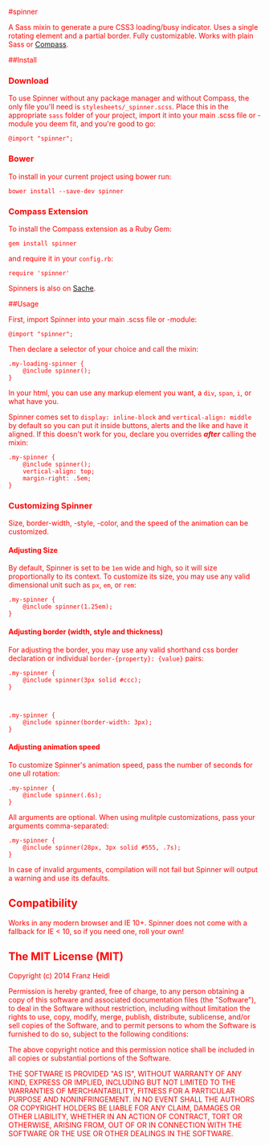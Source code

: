 <style>body{color:red}</style>


#spinner


A Sass mixin to generate a pure CSS3 loading/busy indicator.
Uses a single rotating element and a partial border.
Fully customizable.
Works with plain Sass or [Compass](http://compass-style.org).


##Install

### Download
To use Spinner without any package manager and without Compass, the only file you'll need is `stylesheets/_spinner.scss`. Place this in the appropriate `sass` folder of your project, import it into your main .scss file or -module you deem fit, and you're good to go:

    @import "spinner";


### Bower
To install in your current project using bower run:

    bower install --save-dev spinner


### Compass Extension

To install the Compass extension as a Ruby Gem:

    gem install spinner
    
and require it in your `config.rb`:

    require 'spinner'


Spinners is also on [Sache](http://www.sache.in/).

##Usage

First, import Spinner into your main .scss file or -module:

	@import "spinner";

Then declare a selector of your choice and call the mixin:

	.my-loading-spinner {
		@include spinner();
	}
	
In your html, you can use any markup element you want, a `div`, `span`, `i`, or what have you.


Spinner comes set to `display: inline-block` and `vertical-align: middle` by default so you can put it inside buttons, alerts and the like and have it aligned. If this doesn't work for you, declare you overrides ***after*** calling the mixin:

	.my-spinner {
    	@include spinner();
        vertical-align: top;
       	margin-right: .5em;
    }

### Customizing Spinner
Size, border-width, -style, -color, and the speed of the animation can be customized. 


#### Adjusting Size
By default, Spinner is set to be `1em` wide and high, so it will size proportionally to its context. To customize its size, you may use any valid dimensional unit such as `px`, `em`, or `rem`:

	.my-spinner {
		@include spinner(1.25em);
	}

#### Adjusting border (width, style and thickness)	
For adjusting the border, you may use any valid shorthand css border declaration or individual `border-{property}: {value}` pairs:

	.my-spinner {
		@include spinner(3px solid #ccc);
	}
	

	
	.my-spinner {
		@include spinner(border-width: 3px);	
	}
	
#### Adjusting animation speed
To customize Spinner's animation speed, pass the number of seconds for one ull rotation:

	.my-spinner {
		@include spinner(.6s);
	}
	
All arguments are optional. When using mulitple customizations, pass your arguments comma-separated:

	.my-spinner {
		@include spinner(28px, 3px solid #555, .7s);
	}
	
In case of invalid arguments, compilation will not fail but Spinner will output a warning and use its defaults.




## Compatibility
Works in any modern browser and IE 10+.
Spinner does not come with a fallback for IE < 10, so if you need one, roll your own!


The MIT License (MIT)
---


Copyright (c) 2014 Franz Heidl

Permission is hereby granted, free of charge, to any person obtaining a copy
of this software and associated documentation files (the "Software"), to deal
in the Software without restriction, including without limitation the rights
to use, copy, modify, merge, publish, distribute, sublicense, and/or sell
copies of the Software, and to permit persons to whom the Software is
furnished to do so, subject to the following conditions:

The above copyright notice and this permission notice shall be included in
all copies or substantial portions of the Software.

THE SOFTWARE IS PROVIDED "AS IS", WITHOUT WARRANTY OF ANY KIND, EXPRESS OR
IMPLIED, INCLUDING BUT NOT LIMITED TO THE WARRANTIES OF MERCHANTABILITY,
FITNESS FOR A PARTICULAR PURPOSE AND NONINFRINGEMENT. IN NO EVENT SHALL THE
AUTHORS OR COPYRIGHT HOLDERS BE LIABLE FOR ANY CLAIM, DAMAGES OR OTHER
LIABILITY, WHETHER IN AN ACTION OF CONTRACT, TORT OR OTHERWISE, ARISING FROM,
OUT OF OR IN CONNECTION WITH THE SOFTWARE OR THE USE OR OTHER DEALINGS IN
THE SOFTWARE.
